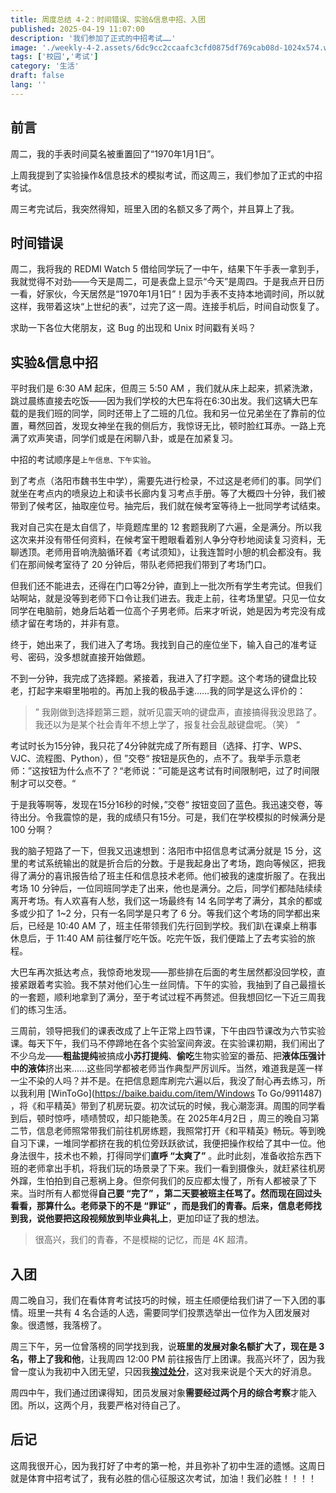 ```yaml
---
title: 周度总结 4-2：时间错误、实验&信息中招、入团
published: 2025-04-19 11:07:00
description: '我们参加了正式的中招考试……'
image: './weekly-4-2.assets/6dc9cc2ccaafc3cfd0875df769cab08d-1024x574.webp'
tags: ['校园','考试']
category: '生活'
draft: false 
lang: ''
---
```


## 前言

周二，我的手表时间莫名被重置回了“1970年1月1日”。

上周我提到了实验操作&信息技术的模拟考试，而这周三，我们参加了正式的中招考试。

周三考完试后，我突然得知，班里入团的名额又多了两个，并且算上了我。

## 时间错误

周二，我将我的 REDMI Watch 5 借给同学玩了一中午，结果下午手表一拿到手，我就觉得不对劲——今天是周二，可是表盘上显示“今天”是周四。于是我点开日历一看，好家伙，今天居然是“1970年1月1日”！因为手表不支持本地调时间，所以就这样，我带着这块“上世纪的表”，过完了这一周。连接手机后，时间自动恢复了。

求助一下各位大佬朋友，这 Bug 的出现和 Unix 时间戳有关吗？

## 实验&信息中招

平时我们是 6:30 AM 起床，但周三 5:50 AM ，我们就从床上起来，抓紧洗漱，跳过晨练直接去吃饭——因为我们学校的大巴车将在6:30出发。我们这辆大巴车载的是我们班的同学，同时还带上了二班的几位。我和另一位兄弟坐在了靠前的位置，蓦然回首，发现女神坐在我的侧后方，我惊讶无比，顿时脸红耳赤。一路上充满了欢声笑语，同学们或是在闲聊八卦，或是在加紧复习。

中招的考试顺序是`上午信息、下午实验`。

到了考点（洛阳市魏书生中学），需要先进行检录，不过这是老师们的事。同学们就坐在考点内的喷泉边上和读书长廊内复习考点手册。等了大概四十分钟，我们被带到了候考区，抽取座位号。抽完后，我们就在候考室等待上一批同学考试结束。

我对自己实在是太自信了，毕竟题库里的 12 套题我刷了六遍，全是满分。所以我这次来并没有带任何资料，在候考室干瞪眼看着别人争分夺秒地阅读复习资料，无聊透顶。老师用音响洗脑循环着《考试须知》，让我连暂时小憩的机会都没有。我们在那间候考室待了 20 分钟后，带队老师把我们带到了考场门口。

但我们还不能进去，还得在门口等2分钟，直到上一批次所有学生考完试。但我们站啊站，就是没等到老师下口令让我们进去。我走上前，往考场里望。只见一位女同学在电脑前，她身后站着一位高个子男老师。后来才听说，她是因为考完没有成绩才留在考场的，并非有意。

终于，她出来了，我们进入了考场。我找到自己的座位坐下，输入自己的准考证号、密码，没多想就直接开始做题。

不到一分钟，我完成了选择题。紧接着，我进入了打字题。这个考场的键盘比较老，打起字来噼里啪啦的。再加上我的极品手速……我的同学是这么评价的：

> ” 我刚做到选择题第三题，就听见震天响的键盘声，直接搞得我没思路了。我还以为是某个社会青年不想上学了，报复社会乱敲键盘呢。（笑） “

考试时长为15分钟，我只花了4分钟就完成了所有题目（选择、打字、WPS、VJC、流程图、Python），但 ”交卷“ 按钮是灰色的，点不了。我举手示意老师：”这按钮为什么点不了？“老师说：”可能是这考试有时间限制吧，过了时间限制才可以交卷。“

于是我等啊等，发现在15分16秒的时候，”交卷“ 按钮变回了蓝色。我迅速交卷，等待出分。令我震惊的是，我的成绩只有15分。可是，我们在学校模拟的时候满分是 100 分啊？

我的脑子短路了一下，但我又迅速想到：洛阳市中招信息考试满分就是 15 分，这里的考试系统输出的就是折合后的分数。于是我起身出了考场，跑向等候区，把我得了满分的喜讯报告给了班主任和信息技术老师。他们被我的速度折服了。在我出考场 10 分钟后，一位同班同学走了出来，他也是满分。之后，同学们都陆陆续续离开考场。有人欢喜有人愁，我们这一场最终有 14 名同学考了满分，其余的都或多或少扣了 1~2 分，只有一名同学是只考了 6 分。等我们这个考场的同学都出来后，已经是 10:40 AM 了，班主任带领我们先行回到学校。我们趴在课桌上稍事休息后，于 11:40 AM 前往餐厅吃午饭。吃完午饭，我们便踏上了去考实验的旅程。

大巴车再次抵达考点，我惊奇地发现——那些排在后面的考生居然都没回学校，直接紧跟着考实验。我不禁对他们心生一丝同情。下午的实验，我抽到了自己最擅长的一套题，顺利地拿到了满分，至于考试过程不再赘述。但我想回忆一下近三周我们的练习生活。

三周前，领导把我们的课表改成了上午正常上四节课，下午由四节课改为六节实验课。每天下午，我们马不停蹄地在各个实验室间奔波。在实验课初期，我们闹出了不少乌龙——**粗盐提纯**被搞成**小苏打提纯**、**偷吃**生物实验室的番茄、把**液体压强计中的液体**挤出来……这些同学都被老师当作典型严厉训斥。当然，难道我是莲一样一尘不染的人吗？并不是。在把信息题库刷完六遍以后，我没了耐心再去练习，所以我利用 [WinToGo](https://baike.baidu.com/item/Windows To Go/9911487) ，将《和平精英》带到了机房玩耍。初次试玩的时候，我心潮澎湃。周围的同学看到后，顿时惊呼，啧啧赞叹，却只能艳羡。在 2025年4月2日 ，周三的晚自习第二节，信息老师照常带我们前往机房练题，我照常打开《和平精英》畅玩。等到晚自习下课，一堆同学都挤在我的机位旁跃跃欲试，我便把操作权给了其中一位。他身法很牛，技术也不赖，打得同学们**直呼 “太爽了”** 。此时此刻，准备收拾东西下班的老师拿出手机，将我们玩的场景录了下来。我们一看到摄像头，就赶紧往机房外蹿，生怕拍到自己惹祸上身。但奈何我们的反应都太慢了，所有人都被录了下来。当时所有人都觉得**自己要 “完了” ，第二天要被班主任骂了。**然而现在回过头看看，那算什么。老师录下的不是 “罪证” ，而是我们的青春。后来，信息老师找到我，说**他要把这段视频放到毕业典礼上**，更加印证了我的想法。

> 很高兴，我们的青春，不是模糊的记忆，而是 4K 超清。

## 入团

周二晚自习，我们在看体育考试技巧的时候，班主任顺便给我们讲了一下入团的事情。班里一共有 4 名合适的人选，需要同学们投票选举出一位作为入团发展对象。很遗憾，我落榜了。

周三下午，另一位曾落榜的同学找到我，说**班里的发展对象名额扩大了，现在是 3 名，带上了我和他**，让我周四 12:00 PM 前往报告厅上团课。我高兴坏了，因为我曾一度认为我初中入团无望，只因我[**挨过处分**](https://virelyx.com/471.html)，这对我来说是个天大的好消息。

周四中午，我们通过团课得知，团员发展对象**需要经过两个月的综合考察**才能入团。所以，这两个月，我要严格对待自己了。

## 后记

这周我很开心，因为我打好了中考的第一枪，并且弥补了初中生涯的遗憾。这周日就是体育中招考试了，我有必胜的信心征服这次考试，加油！我们必胜！！！！
